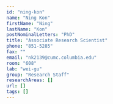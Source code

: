 ```yaml
---
id: "ning-kon"
name: "Ning Kon"
firstName: "Ning"
lastName: "Kon"
postNominalLetters: "PhD"
title: "Associate Research Scientist"
phone: "851-5285"
fax: ""
email: "nk2139@cumc.columbia.edu"
room: "608"
lab: "wei-gu"
group: "Research Staff"
researchAreas: []
url: []
tags: []
---
```

